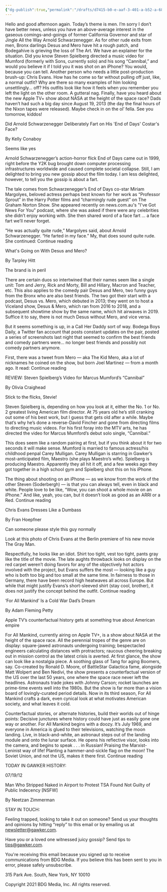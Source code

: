 ```yaml
---
{"dg-publish":true,"permalink":"/drafts/d7415-b0-e-aaf-3-401-a-b52-a-68539-a5-f237-c/","dgHomeLink":true,"dgPassFrontmatter":false}
---
```



Hello and good afternoon again. Today’s theme is men. I’m sorry I don’t have better news, unless you have an above-average interest in the gaseous comings-and-goings of former California Governor and star of Jingle All the Way Arnold Schwarzenegger. As for other rude exits from men, Bronx darlings Desus and Mero have hit a rough patch, and Bodegahive is grieving the loss of The Art. We have an explainer for the situation. Did you know Steven Spielberg directed a music video for Mumford (formerly with Sons, currently solo) and his song “Cannibal,” and would you believe it if I told you it was shot on an iPhone? You would, because you can tell. Another person who needs a little post-production brush-up: Chris Evans. How has he come so far without pulling off just, like, a normal outfit? Why are there so many examples of him looking unsettlingly… off? His outfits look like how it feels when you remember you left the light on the other room. A gutteral nag. Finally, have you heard about the new Apple TV+ show about NASA at the height of the space race? Dads haven’t had such a big day since August 19, 2013 (the day the final hours of the Nixon tapes were released). Maybe check in on the ol’ fella. See you tomorrow, kiddos!

Did Arnold Schwarzenegger Deliberately Fart on His 'End of Days' Costar's Face?

By Kelly Conaboy

Seems like yes

Arnold Schwarzenegger’s action-horror flick End of Days came out in 1999, right before the Y2K bug brought down computer processing infrastructures worldwide and caused complete societal collapse. Still, I am delighted to bring you new gossip about the film today. I am less delighted, however, to tell you the gossip is about a fart.

The tale comes from Schwarzenegger’s End of Days co-star Miriam Margolyes, beloved actress perhaps best known for her work as “Professor Sprout” in the Harry Potter films and “charmingly rude guest” on The Graham Norton Show. She appeared recently on news.com.au's "I've Got News For You" podcast, where she was asked if there were any celebrities she didn’t enjoy working with. She then shared word of a face fart … a face fart we’ll never forget.

"He was actually quite rude,” Margolyes said, about Arnold Schwarzenegger. “He farted in my face.” My, that does sound quite rude. She continued: Continue reading

What's Going on With Desus and Mero?

By Tarpley Hitt

The brand is in peril

There are certain duos so intertwined that their names seem like a single unit: Tom and Jerry, Rick and Morty, Bill and Hillary, Macron and Teacher, etc. This also applies to the comedy pair Desus and Mero, two funny guys from the Bronx who are also best friends. The two got their start with a podcast, Desus vs. Mero, which debuted in 2013; they went on to host a Viceland show, Desus & Mero, which ran from 2016 to 2018, and a subsequent showtime show by the same name, which hit airwaves in 2019. Suffice it to say, there is not much Desus without Mero, and vice versa.

But it seems something is up, in a Call Her Daddy sort of way. Bodega Boys Daily, a Twitter fan account that posts constant updates on the pair, posted a series of screenshots last night that seemed to confirm the best friends and comedy partners were… no longer best friends and possibly not comedy partners anymore.

First, there was a tweet from Mero — aka The Kid Mero, aka a lot of nicknames he coined on the show, but born Joel Martinez — from a month ago. It read: Continue reading

REVIEW: Steven Spielberg’s Video for Marcus Mumford’s “Cannibal”

By Olivia Craighead

Stick to the flicks, Stevie!

Steven Spielberg is, depending on how you look at it, either the No. 1 or No. 2 greatest living American film director. At 75 years old he’s still cranking out some of his best work, but I guess that gets old after a while. Maybe that’s why he’s done a reverse-David Fincher and gone from directing films to directing music videos. For his first foray into the MTV arts, he has directed the video for Marcus Mumford’s debut solo single, “Cannibal.”

This does seem like a random pairing at first, but if you think about it for two seconds it will make sense. Mumford is married to famous actress/his childhood penpal Carey Mulligan. Carey Mulligan is starring in Gawker’s most-anticipated film, Maestro (she plays Maestro’s wife). Spielberg is producing Maestro. Apparently they all hit it off, and a few weeks ago they got together in a high school gym and Spielberg shot this on his iPhone.

The thing about shooting on an iPhone — as we know from the work of the other Steven (Soderbergh) — is that you can always tell, even in black and white. People love to be like, “Wow, you can shoot a whole movie on an iPhone.” And like, yeah, you can, but it doesn’t look as good as an ARRI or a Red. Continue reading

Chris Evans Dresses Like a Dumbass

By Fran Hoepfner

Can someone please style this guy normally

Look at this photo of Chris Evans at the Berlin premiere of his new movie The Gray Man.

Respectfully, he looks like an idiot. Shirt too tight, vest too tight, pants gray like the title of the movie. The late aughts throwback looks on display on the red carpet weren’t doing favors for any of the objectively hot actors involved with the project, but Evans suffers the most — looking like a guy who is both too big and too small at the same time. In fairness to those in Germany, there have been record high heatwaves all across Europe. But while that might justify Evans’s short-sleeved shirt (stay cool, brother), it does not justify the concept behind the outfit. Continue reading

‘For All Mankind’ Is a Cold War Dad’s Dream

By Adam Fleming Petty

Apple TV’s counterfactual history gets at something true about American empire

For All Mankind, currently airing on Apple TV+, is a show about NASA at the height of the space race. All the perennial tropes of the genre are on display: square-jawed astronauts undergoing training; bespectacled engineers calculating distances with protractors; raucous cheering breaking out in mission control as the latest crisis is averted. At first glance, the show can look like a nostalgia piece. A soothing glass of Tang for aging Boomers, say. Co-created by Ronald D. Moore, of BattleStar Galactica fame, alongside Matt Wolpert and Ben Nedivi, the show presents a counterfactual version of the US over the last 50 years, one where the space race never left the headlines. Astronauts trade jokes with Johnny Carson; rocket launches are prime-time events well into the 1980s. But the show is far more than a vision board of lovingly-curated period details. Now in its third season, For All Mankind crafts a dark, even cynical look at what motivates American society, and what leaves it cold.

Counterfactual stories, or alternate histories, build their worlds out of hinge points: Decisive junctures where history could have just as easily gone one way or another. For All Mankind begins with a doozy. It’s July 1969, and everyone in America is glued to their televisions, watching the moon landing. Live, in black-and-white, an astronaut steps out of the landing module and onto the lunar surface. He opens his reflective visor, looks into the camera, and begins to speak . . . in Russian! Praising the Marxist-Leninist way of life! Planting a hammer-and-sickle flag on the moon! The Soviet Union, and not the US, makes it there first. Continue reading

TODAY IN GAWKER HISTORY:

07/19/12

Man Who Stripped Naked in Airport to Protest TSA Found Not Guilty of Public Indecency [NSFW]

By Neetzan Zimmerman

STAY IN TOUCH:

Feeling trapped, looking to take it out on someone? Send us your thoughts and opinions by hitting “reply” to this email or by emailing us at newsletter@gawker.com.

Have you or a loved one witnessed juicy gossip? Send tips to tips@gawker.com.

You're receiving this email because you signed up to receive communications from BDG Media. If you believe this has been sent to you in error, please safely unsubscribe.

315 Park Ave. South, New York, NY 10010

Copyright 2021 BDG Media, Inc. All rights reserved.